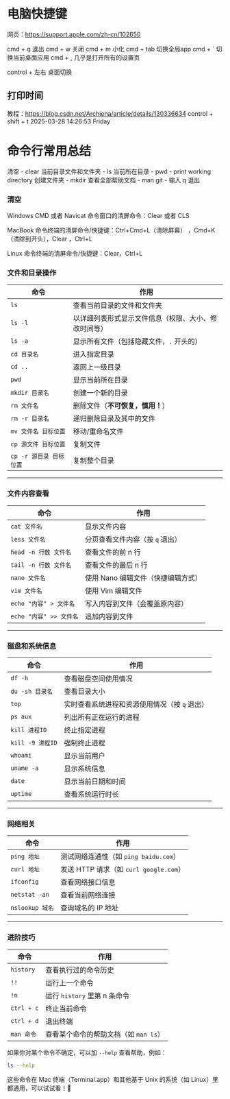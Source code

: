 # 电脑快捷键
网页：https://support.apple.com/zh-cn/102650

cmd + q 退出
cmd + w 关闭
cmd + m 小化
cmd + tab 切换全局app
cmd + ` 切换当前桌面应用
cmd + , 几乎是打开所有的设置页

control + 左右 桌面切换

## 打印时间
教程：https://blog.csdn.net/Archiena/article/details/130336634
control + shift + t
2025-03-28 14:26:53 Friday

# 命令行常用总结
清空 - clear
当前目录文件和文件夹 - ls
当前所在目录 - pwd - print working directory
创建文件夹 - mkdir
查看全部帮助文档 - man git - 输入 q 退出

### 清空
Windows CMD 或者 Navicat 命令窗口的清屏命令：Clear 或者 CLS

MacBook 命令终端的清屏命令/快捷键：Ctrl+Cmd+L（清除屏幕） ，Cmd+K（清除到开头），Clear ，Ctrl+L

Linux 命令终端的清屏命令/快捷键：Clear，Ctrl+L

### 文件和目录操作
| 命令 | 作用 |
|------|------|
| `ls` | 查看当前目录的文件和文件夹 |
| `ls -l` | 以详细列表形式显示文件信息（权限、大小、修改时间等） |
| `ls -a` | 显示所有文件（包括隐藏文件，`.` 开头的） |
| `cd 目录名` | 进入指定目录 |
| `cd ..` | 返回上一级目录 |
| `pwd` | 显示当前所在目录 |
| `mkdir 目录名` | 创建一个新的目录 |
| `rm 文件名` | 删除文件（**不可恢复，慎用！**） |
| `rm -r 目录名` | 递归删除目录及其中的文件 |
| `mv 文件名 目标位置` | 移动/重命名文件 |
| `cp 源文件 目标位置` | 复制文件 |
| `cp -r 源目录 目标位置` | 复制整个目录 |

---

### **文件内容查看**
| 命令 | 作用 |
|------|------|
| `cat 文件名` | 显示文件内容 |
| `less 文件名` | 分页查看文件内容（按 `q` 退出） |
| `head -n 行数 文件名` | 查看文件的前 n 行 |
| `tail -n 行数 文件名` | 查看文件的最后 n 行 |
| `nano 文件名` | 使用 Nano 编辑文件（快捷编辑方式） |
| `vim 文件名` | 使用 Vim 编辑文件 |
| `echo "内容" > 文件名` | 写入内容到文件（会覆盖原内容） |
| `echo "内容" >> 文件名` | 追加内容到文件 |

---

### **磁盘和系统信息**
| 命令 | 作用 |
|------|------|
| `df -h` | 查看磁盘空间使用情况 |
| `du -sh 目录名` | 查看目录大小 |
| `top` | 实时查看系统进程和资源使用情况（按 `q` 退出） |
| `ps aux` | 列出所有正在运行的进程 |
| `kill 进程ID` | 终止指定进程 |
| `kill -9 进程ID` | 强制终止进程 |
| `whoami` | 显示当前用户 |
| `uname -a` | 显示系统信息 |
| `date` | 显示当前日期和时间 |
| `uptime` | 查看系统运行时长 |

---

### **网络相关**
| 命令 | 作用 |
|------|------|
| `ping 地址` | 测试网络连通性（如 `ping baidu.com`） |
| `curl 地址` | 发送 HTTP 请求（如 `curl google.com`） |
| `ifconfig` | 查看网络接口信息 |
| `netstat -an` | 查看当前网络连接 |
| `nslookup 域名` | 查询域名的 IP 地址 |

---

### **进阶技巧**
| 命令 | 作用 |
|------|------|
| `history` | 查看执行过的命令历史 |
| `!!` | 运行上一个命令 |
| `!n` | 运行 `history` 里第 n 条命令 |
| `ctrl + c` | 终止当前命令 |
| `ctrl + d` | 退出终端 |
| `man 命令` | 查看某个命令的帮助文档（如 `man ls`） |

如果你对某个命令不确定，可以加 `--help` 查看帮助，例如：
```bash
ls --help
```

这些命令在 Mac 终端（Terminal.app）和其他基于 Unix 的系统（如 Linux）里都通用，可以试试看！🚀